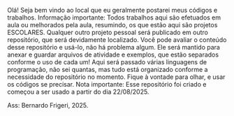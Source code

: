Olá! Seja bem vindo ao local que eu geralmente postarei meus códigos e trabalhos.
Informação importante: Todos trabalhos aqui são efetuados em aula ou melhorados pela aula, resumindo, os que estão aqui são projetos ESCOLARES.
Qualquer outro projeto pessoal será publicado em outro repositório, que será devidamente localizado.
Você pode avaliar o conteúdo desse repositório e usá-lo, não há problema algum.
Ele será mantido para anexar e guardar arquivos de atividade e exemplos, que estão separados conforme o uso de cada um!
Aqui será passado várias linguagens de programação, não sei quantas, mas tudo está organizado conforme a necessidade do repositório no momento.
Fique à vontade para olhar, e usar os códigos se precisar.
Nota importante: Esse repositório foi criado e começou a ser usado a partir do dia 22/08/2025.

Ass: Bernardo Frigeri, 2025.
